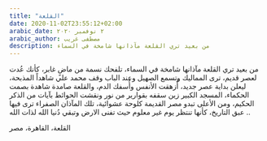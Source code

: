 ```yaml
---
title: "القلعة"
date: 2020-11-02T23:55:12+02:00
arabic_date: ٢ نوفمبر ٢٠٢٠
arabic_author: مصطفى غريب
description: من بعيد تري القلعة مآذانها شامخة في السماء
---
```


من بعيد تري القلعة مآذانها شامخة في السماء، تلفحك نسمة من ماضٍ غابر، كأنك عُدت لعصر قديم، ترى المماليك وتسمع الصهيل وعند الباب وقف محمد علي شاهداً المذبحة، ليعلن بداية عصر جديد، أُزهقت الأنفس وأُسفك الدم، والقلعة صامدة شاهدة بصمت الحكماء،
المسجد الكبير زين سقفه بقوارير من نور ونقشت الحوائط بآيات من الذكر الحكيم،
ومن الأعلى تبدو مصر القديمة كلوحة عشوائية، تلك المآذان الصفراء ترى فيها عبق التاريخ، كأنها تنتظر يوم غير معلوم حيث تفنى الارض وتبقي دُنيا الله لذات الله ..

القلعة، القاهرة، مصر
